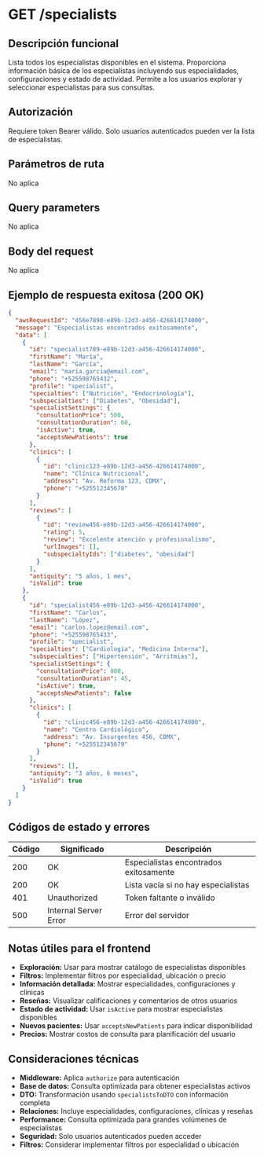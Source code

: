 # GET /specialists

## Descripción funcional

Lista todos los especialistas disponibles en el sistema. Proporciona información básica de los especialistas incluyendo sus especialidades, configuraciones y estado de actividad. Permite a los usuarios explorar y seleccionar especialistas para sus consultas.

## Autorización

Requiere token Bearer válido. Solo usuarios autenticados pueden ver la lista de especialistas.

## Parámetros de ruta

No aplica

## Query parameters

No aplica

## Body del request

No aplica

## Ejemplo de respuesta exitosa (200 OK)

```json
{
  "awsRequestId": "456e7890-e89b-12d3-a456-426614174000",
  "message": "Especialistas encontrados exitosamente",
  "data": [
    {
      "id": "specialist789-e89b-12d3-a456-426614174000",
      "firstName": "María",
      "lastName": "García",
      "email": "maria.garcia@email.com",
      "phone": "+525598765432",
      "profile": "specialist",
      "specialties": ["Nutrición", "Endocrinología"],
      "subspecialties": ["Diabetes", "Obesidad"],
      "specialistSettings": {
        "consultationPrice": 500,
        "consultationDuration": 60,
        "isActive": true,
        "acceptsNewPatients": true
      },
      "clinics": [
        {
          "id": "clinic123-e89b-12d3-a456-426614174000",
          "name": "Clínica Nutricional",
          "address": "Av. Reforma 123, CDMX",
          "phone": "+525512345678"
        }
      ],
      "reviews": [
        {
          "id": "review456-e89b-12d3-a456-426614174000",
          "rating": 5,
          "review": "Excelente atención y profesionalismo",
          "urlImages": [],
          "subspecialtyIds": ["diabetes", "obesidad"]
        }
      ],
      "antiquity": "5 años, 1 mes",
      "isValid": true
    },
    {
      "id": "specialist456-e89b-12d3-a456-426614174000",
      "firstName": "Carlos",
      "lastName": "López",
      "email": "carlos.lopez@email.com",
      "phone": "+525598765433",
      "profile": "specialist",
      "specialties": ["Cardiología", "Medicina Interna"],
      "subspecialties": ["Hipertensión", "Arritmias"],
      "specialistSettings": {
        "consultationPrice": 800,
        "consultationDuration": 45,
        "isActive": true,
        "acceptsNewPatients": false
      },
      "clinics": [
        {
          "id": "clinic456-e89b-12d3-a456-426614174000",
          "name": "Centro Cardiológico",
          "address": "Av. Insurgentes 456, CDMX",
          "phone": "+525512345679"
        }
      ],
      "reviews": [],
      "antiquity": "3 años, 6 meses",
      "isValid": true
    }
  ]
}
```

## Códigos de estado y errores

| Código | Significado           | Descripción                      |
| ------ | --------------------- | -------------------------------- |
| 200    | OK                    | Especialistas encontrados exitosamente |
| 200    | OK                    | Lista vacía si no hay especialistas |
| 401    | Unauthorized          | Token faltante o inválido        |
| 500    | Internal Server Error | Error del servidor               |

## Notas útiles para el frontend

- **Exploración:** Usar para mostrar catálogo de especialistas disponibles
- **Filtros:** Implementar filtros por especialidad, ubicación o precio
- **Información detallada:** Mostrar especialidades, configuraciones y clínicas
- **Reseñas:** Visualizar calificaciones y comentarios de otros usuarios
- **Estado de actividad:** Usar `isActive` para mostrar especialistas disponibles
- **Nuevos pacientes:** Usar `acceptsNewPatients` para indicar disponibilidad
- **Precios:** Mostrar costos de consulta para planificación del usuario

## Consideraciones técnicas

- **Middleware:** Aplica `authorize` para autenticación
- **Base de datos:** Consulta optimizada para obtener especialistas activos
- **DTO:** Transformación usando `specialistsToDTO` con información completa
- **Relaciones:** Incluye especialidades, configuraciones, clínicas y reseñas
- **Performance:** Consulta optimizada para grandes volúmenes de especialistas
- **Seguridad:** Solo usuarios autenticados pueden acceder
- **Filtros:** Considerar implementar filtros por especialidad o ubicación
